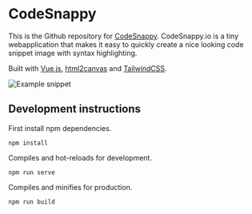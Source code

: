 # CodeSnappy

This is the Github repository for [CodeSnappy](https://codesnappy.io). CodeSnappy.io is a tiny webapplication that makes it easy to quickly create a nice looking code snippet image with syntax highlighting.

Built with [Vue.js](https://vuejs.org/), [html2canvas](http://html2canvas.hertzen.com/) and [TailwindCSS](https://tailwindcss.com/).

![Example snippet](https://codesnappy.io/github/snippet-example.png)

## Development instructions

First install npm dependencies.

```
npm install
```

Compiles and hot-reloads for development.
```
npm run serve
```

Compiles and minifies for production.
```
npm run build
```